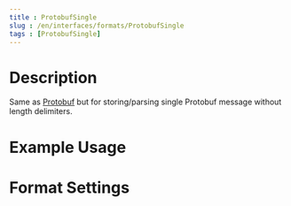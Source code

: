 ```yaml
---
title : ProtobufSingle
slug : /en/interfaces/formats/ProtobufSingle
tags : [ProtobufSingle]
---
```


# Description

Same as [Protobuf](#protobuf) but for storing/parsing single Protobuf message without length delimiters.

# Example Usage

# Format Settings

